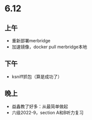 # 6.12

## 上午

- 重新部署merbridge
- 加速镜像，docker pull merbridge本地

## 下午

- ksniff抓包（算是成功了）

## 晚上

- 益鑫教了好多：从最简单做起
- 六级2022-9，section A和B听力复习